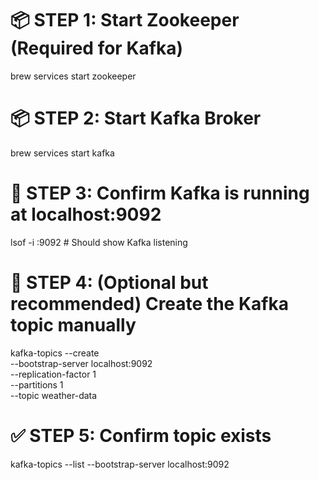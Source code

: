 # 📦 STEP 1: Start Zookeeper (Required for Kafka)
brew services start zookeeper

# 📦 STEP 2: Start Kafka Broker
brew services start kafka

# 🧪 STEP 3: Confirm Kafka is running at localhost:9092
lsof -i :9092   # Should show Kafka listening

# 📍 STEP 4: (Optional but recommended) Create the Kafka topic manually
kafka-topics --create \
  --bootstrap-server localhost:9092 \
  --replication-factor 1 \
  --partitions 1 \
  --topic weather-data

# ✅ STEP 5: Confirm topic exists
kafka-topics --list --bootstrap-server localhost:9092
